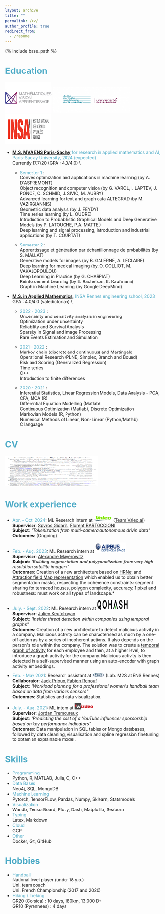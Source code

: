 ```yaml
---
layout: archive
title: ""
permalink: /cv/
author_profile: true
redirect_from:
  - /resume
---
```


{% include base_path %}

<span style="color:rgba(82,173,200,255)"> Education </span>
======

<img src="/images/mva_logo.png" alt="MVA" width="150" height="100" /> <img src="/images/ens-ps.png" alt="MVA" width="250" height="83" /> <img src="/images/insa.png" alt="MVA" width="150" height="100" />


* <span style="color:rgba(82,173,200,255)">**[M.S. MVA ENS Paris-Saclay](https://www.master-mva.com/)** for research in applied mathematics and AI, Paris-Saclay University, 2024 (expected)</span> \
  Currently 17.7/20 (GPA : 4.0/4.0) \
  * <span style="color:rgba(82,173,200,255)">Semester 1 </span>: \
    Convex optimization and applications in machine learning (by A. D'ASPREMONT) \
    Object recognition and computer vision (by G. VAROL, I. LAPTEV, J. PONCE, C. SCHMID, J. SIVIC, M. AUBRY) \
    Advanced learning for text and graph data ALTEGRAD (by M. VAZIRGIANNIS) \
    Geometric data analysis (by J. FEYDY) \
    Time series learning (by L. OUDRE) \
    Introduction to Probabilistic Graphical Models and Deep Generative Models (by P. LATOUCHE, P.A. MATTEI) \
    Deep learning and signal processing, introduction and industrial applications (by T. COURTAT) 

  * <span style="color:rgba(82,173,200,255)">Semester 2</span> : \
    Apprentissage et génération par échantillonnage de probabilités (by S. MALLAT) \
    Generative models for images (by B. GALERNE, A. LECLAIRE) \
    Deep learning for medical imaging (by. O. COLLIOT, M. VAKALOPOULOU) \
    Deep Learning in Practice (by G. CHARPIAT) \
    Reinforcement Learning (by E. Rachelson, E. Kaufmann) \
    Graph in Machine Learning (by Google DeepMind) 

* <span style="color:rgba(82,173,200,255)">**[M.S. in Applied Mathematics](https://www.insa-rennes.fr/ma.html)**, INSA Rennes engineering school, 2023</span> \
  GPA : 4.0/4.0 (valedictorian) \
  * <span style="color:rgba(82,173,200,255)">2022 - 2023</span> : \
    Uncertainty and sensitivity analysis in engineering\
    Optimization under uncertainty\
    Reliability and Survival Analysis\
    Sparsity in Signal and Image Processing\
    Rare Events Estimation and Simulation

  * <span style="color:rgba(82,173,200,255)">2021 - 2022</span> : \
    Markov chain (discrete and continuous) and Martingale\
    Operational Research (PLNE, Simplex, Branch and Bound)\
    Risk and Scoring (Generalized Regression)\
    Time series\
    C++\
    Introduction to finite differences

  * <span style="color:rgba(82,173,200,255)">2020 - 2021</span> : \
    Inferential Statistics, Linear Regression Models, Data Analysis - PCA, CFA, MCA  (R) \
    Differential Equation Modelling (Matlab) \
    Continuous Optimization (Matlab), Discrete Optimization \
    Markovian Models (R, Python) \
    Numerical Methods of Linear, Non-Linear (Python/Matlab) \
    C language

<span style="color:rgba(82,173,200,255)"> CV </span>
======
<a href="/files/Resume_callard_baptiste.pdf" target="_blank"><img src="/images/resume.png" alt="Resume" width="300" height="100" /></a>


<span style="color:rgba(82,173,200,255)">Work experience
======

* <span style="color:rgba(82,173,200,255)">Apr. - Oct. 2024</span>: ML Research intern at [<img src="/images/valeo_logo.png" alt="Valeo.ai" width="60" height="20" />](https://valeoai.github.io/blog/) ([Team Valeo.ai](https://valeoai.github.io/blog/)) \
  **Supervisor**: [Spyros Gidaris](https://scholar.google.fr/citations?user=7atfg7EAAAAJ&hl=en), [Florent BARTOCCIONI](https://scholar.google.com/citations?user=SemxkMwAAAAJ&hl=fr) \
  **Subject**: *"Tokenization from multi-camera autonomous drivin data"* \
  **Outcomes**: (Ongoing)

* <span style="color:rgba(82,173,200,255)">Feb. - Aug. 2023</span>: ML Research intern at [<img src="/images/Airbus.jpg" alt="Airbus" width="100" height="33" />](https://www.airbus.com/fr/space/space-made-in-france-by-airbus)\
  **Supervisor**: [Alexandre Mayerowitz](https://www.linkedin.com/in/alexandre-mayerowitz-393a45b7/?originalSubdomain=fr) \
  **Subject**: *"Building segmentation and polygonalization from very high resolution satellite imagery"* \
  **Outcomes**: Creation of a new architecture based on [HRNet](https://arxiv.org/abs/1908.07919) and [Attraction field Map representation](https://arxiv.org/abs/1812.021220) which enabled us to obtain better segmentation masks, respecting the coherence constraints: segment sharing for terraced houses, polygon complexity, accuracy: 1 pixel and robustness: must work on all types of landscape.*

* <span style="color:rgba(82,173,200,255)">July. - Sept. 2022</span>: ML Research intern at [<img src="/images/Qohash.png" alt="Qohash" width="100" height="33" />](https://qohash.com/about-us/)\
  **Supervisor**: [Julien Keutchayan](https://dblp.org/pid/202/2872.html) \
  **Subject**: *"Insider threat detection within companies using temporal graphs"* \
  **Outcomes**: Creation of a new architecture to detect malicious activity in a company. Malicious activity can be characterised as much by a one-off action as by a series of incoherent actions. It also depends on the person's role within the company. The solution was to create a [temporal graph of activity](https://github.com/graphaware/neo4j-timetree) for each employee and then, at a higher level, to introduce a graph activity for the company. Malicious activity is then detected in a self-supervised manner using an auto-encoder with graph activity embeddings. 

* <span style="color:rgba(82,173,200,255)">Feb. - May 2021</span>: Research assistant at [<img src="/images/m2s.png" alt="m2s" width="40" height="13.33" />](https://m2slab.com/) (Lab. M2S at ENS Rennes)\
  **Collaborator**: [Jack Prioux](https://scholar.google.com/citations?user=ebUlLVQAAAAJ&hl=fr), [Fabien Renouf](https://www.linkedin.com/in/fabien-renouf/) \
  **Subject**: *"Workload planning for a professional women's handball team based on data from various sensors"* \
  **Outcomes**: Statistics and data visualization.

* <span style="color:rgba(82,173,200,255)">July. - Aug. 2021</span>: ML intern at [<img src="/images/wizdeo.png" alt="wizdeo" width="60" height="20" />](https://www.wizdeo.com/en/about-us) \
  **Supervisor**: [Jordan Tremoureux](https://www.linkedin.com/in/jordantremoureux/?originalSubdomain=fr) \
  **Subject**: *"Predicting the cost of a YouTube influencer sponsorship based on key performance indicators"* \
  **Outcomes**: Data manipulation in SQL tables or Mongo databases, followed by data cleaning, visualisation and spline regression finetuning to obtain an explainable model.
  
<span style="color:rgba(82,173,200,255)"> Skills </span>
======
* <span style="color:rgba(82,173,200,255)"> Programming </span> \
  Python, R, MATLAB, Julia, C, C++
* <span style="color:rgba(82,173,200,255)"> Data Bases </span> \
  Neo4j, SQL, MongoDB
* <span style="color:rgba(82,173,200,255)"> Machine Learning </span> \
  Pytorch, TensorFLow, Pandas, Numpy, Sklearn, Statsmodels
* <span style="color:rgba(82,173,200,255)"> Visualization </span> \
  Wandb, TensorBoard, Plotly, Dash, Matplotlib, Seaborn
* <span style="color:rgba(82,173,200,255)"> Typing </span> \
  Latex, Markdown
* <span style="color:rgba(82,173,200,255)"> Cloud </span> \
  GCP
* <span style="color:rgba(82,173,200,255)"> Other </span> \
  Docker, Git, GitHub

<!-- Publications
======
  <ul>{% for post in site.publications reversed %}
    {% include archive-single-cv.html %}
  {% endfor %}</ul>
  
Talks
======
  <ul>{% for post in site.talks reversed %}
    {% include archive-single-talk-cv.html  %}
  {% endfor %}</ul>
  
Teaching
======
  <ul>{% for post in site.teaching reversed %}
    {% include archive-single-cv.html %}
  {% endfor %}</ul> -->
  
<span style="color:rgba(82,173,200,255)">Hobbies</span>
======
* <span style="color:rgba(82,173,200,255)">Handball</span> \
  National level player (under 18 y.o.) \
  Uni. team coach \
  Uni. French Championship (2017 and 2020) 
* <span style="color:rgba(82,173,200,255)">Hiking / Treking</span> \
  GR20 (Corsica) : 10 days, 180km, 13.000 D+  \
  GR10 (Pyrennees) : 4 days
